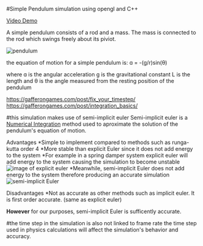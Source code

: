 ﻿#Simple Pendulum simulation using opengl and C++

[Video Demo]()

A simple pendulum consists of a rod and a mass. The mass is connected to the rod which swings freely about its piviot.

![pendulum](http://www.acs.psu.edu/drussell/Demos/Pendulum/Pendulum.gif)

the equation of motion for a simple pendulum is:
ɑ = -(g/r)sin(θ)

where ɑ is the angular acceleration
g is the gravitational constant
L is the length
and θ is the angle measured from the resting position of the pendulum

https://gafferongames.com/post/fix_your_timestep/
https://gafferongames.com/post/integration_basics/


#this simulation makes use of semi-implicit euler
Semi-implicit euler is a [Numerical Integration](https://en.wikipedia.org/wiki/Numerical_integration) method used to aproximate the solution of the pendulum's equation of motion.


Advantages
*Simple to implement compared to methods such as runga-kutta order 4
*More stable than explicit Euler since it does not add energy to the system
  *For example in a spring damper system explicit euler will add energy to the system causing the simulation to become unstable
  ![image of explicit euler](https://gafferongames.com/img/game-physics/integration_basics_damped_explicit_euler.png)
  *Meanwhile, semi-implicit Euler does not add energy to the system therefore producing an accurate simulation
  ![semi-implicit Euler](https://gafferongames.com/img/game-physics/integration_basics_damped_semi_implicit_euler.png)

Disadvantages
*Not as accurate as other methods such as implicit euler. It is first order accurate. (same as explicit euler)

**However** for our purposes, semi-implicit Euler is sufficently accurate.

#the time step in the simulation is also not linked to frame rate
the time step used in physics calculations will affect the simulation's behavior and accuracy.
